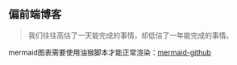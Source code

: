 ## 偏前端博客

> 我们往往高估了一天能完成的事情，却低估了一年能完成的事情。

mermaid图表需要使用油猴脚本才能正常渲染：[mermaid-github]('./lib/mermaid-github.js')
